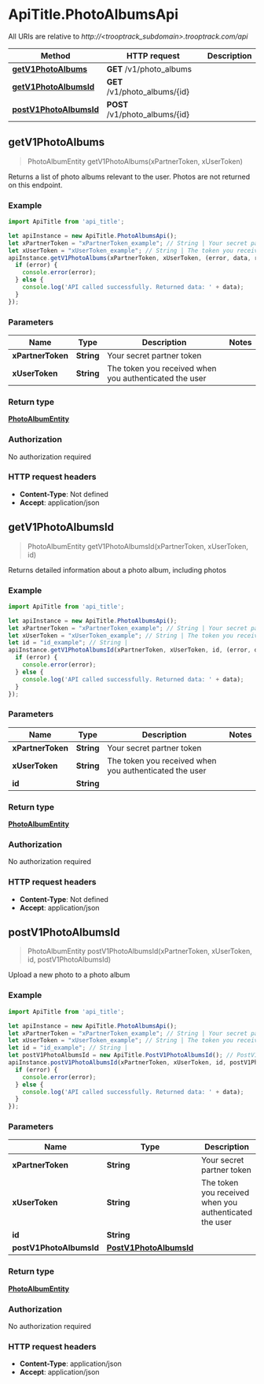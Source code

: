 # ApiTitle.PhotoAlbumsApi

All URIs are relative to *http://<trooptrack_subdomain>.trooptrack.com/api*

Method | HTTP request | Description
------------- | ------------- | -------------
[**getV1PhotoAlbums**](PhotoAlbumsApi.md#getV1PhotoAlbums) | **GET** /v1/photo_albums | 
[**getV1PhotoAlbumsId**](PhotoAlbumsApi.md#getV1PhotoAlbumsId) | **GET** /v1/photo_albums/{id} | 
[**postV1PhotoAlbumsId**](PhotoAlbumsApi.md#postV1PhotoAlbumsId) | **POST** /v1/photo_albums/{id} | 



## getV1PhotoAlbums

> PhotoAlbumEntity getV1PhotoAlbums(xPartnerToken, xUserToken)



Returns a list of photo albums relevant to the user. Photos are not returned on this endpoint.

### Example

```javascript
import ApiTitle from 'api_title';

let apiInstance = new ApiTitle.PhotoAlbumsApi();
let xPartnerToken = "xPartnerToken_example"; // String | Your secret partner token
let xUserToken = "xUserToken_example"; // String | The token you received when you authenticated the user
apiInstance.getV1PhotoAlbums(xPartnerToken, xUserToken, (error, data, response) => {
  if (error) {
    console.error(error);
  } else {
    console.log('API called successfully. Returned data: ' + data);
  }
});
```

### Parameters


Name | Type | Description  | Notes
------------- | ------------- | ------------- | -------------
 **xPartnerToken** | **String**| Your secret partner token | 
 **xUserToken** | **String**| The token you received when you authenticated the user | 

### Return type

[**PhotoAlbumEntity**](PhotoAlbumEntity.md)

### Authorization

No authorization required

### HTTP request headers

- **Content-Type**: Not defined
- **Accept**: application/json


## getV1PhotoAlbumsId

> PhotoAlbumEntity getV1PhotoAlbumsId(xPartnerToken, xUserToken, id)



Returns detailed information about a photo album, including photos

### Example

```javascript
import ApiTitle from 'api_title';

let apiInstance = new ApiTitle.PhotoAlbumsApi();
let xPartnerToken = "xPartnerToken_example"; // String | Your secret partner token
let xUserToken = "xUserToken_example"; // String | The token you received when you authenticated the user
let id = "id_example"; // String | 
apiInstance.getV1PhotoAlbumsId(xPartnerToken, xUserToken, id, (error, data, response) => {
  if (error) {
    console.error(error);
  } else {
    console.log('API called successfully. Returned data: ' + data);
  }
});
```

### Parameters


Name | Type | Description  | Notes
------------- | ------------- | ------------- | -------------
 **xPartnerToken** | **String**| Your secret partner token | 
 **xUserToken** | **String**| The token you received when you authenticated the user | 
 **id** | **String**|  | 

### Return type

[**PhotoAlbumEntity**](PhotoAlbumEntity.md)

### Authorization

No authorization required

### HTTP request headers

- **Content-Type**: Not defined
- **Accept**: application/json


## postV1PhotoAlbumsId

> PhotoAlbumEntity postV1PhotoAlbumsId(xPartnerToken, xUserToken, id, postV1PhotoAlbumsId)



Upload a new photo to a photo album

### Example

```javascript
import ApiTitle from 'api_title';

let apiInstance = new ApiTitle.PhotoAlbumsApi();
let xPartnerToken = "xPartnerToken_example"; // String | Your secret partner token
let xUserToken = "xUserToken_example"; // String | The token you received when you authenticated the user
let id = "id_example"; // String | 
let postV1PhotoAlbumsId = new ApiTitle.PostV1PhotoAlbumsId(); // PostV1PhotoAlbumsId | 
apiInstance.postV1PhotoAlbumsId(xPartnerToken, xUserToken, id, postV1PhotoAlbumsId, (error, data, response) => {
  if (error) {
    console.error(error);
  } else {
    console.log('API called successfully. Returned data: ' + data);
  }
});
```

### Parameters


Name | Type | Description  | Notes
------------- | ------------- | ------------- | -------------
 **xPartnerToken** | **String**| Your secret partner token | 
 **xUserToken** | **String**| The token you received when you authenticated the user | 
 **id** | **String**|  | 
 **postV1PhotoAlbumsId** | [**PostV1PhotoAlbumsId**](PostV1PhotoAlbumsId.md)|  | 

### Return type

[**PhotoAlbumEntity**](PhotoAlbumEntity.md)

### Authorization

No authorization required

### HTTP request headers

- **Content-Type**: application/json
- **Accept**: application/json

